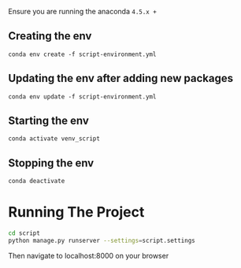Ensure you are running the anaconda `4.5.x +`

## Creating the env
```
conda env create -f script-environment.yml
```

## Updating the env after adding new packages
```
conda env update -f script-environment.yml
```

## Starting the env
```
conda activate venv_script
```

## Stopping the env
```
conda deactivate
```

# Running The Project
```bash
cd script
python manage.py runserver --settings=script.settings
```

Then navigate to localhost:8000 on your browser
